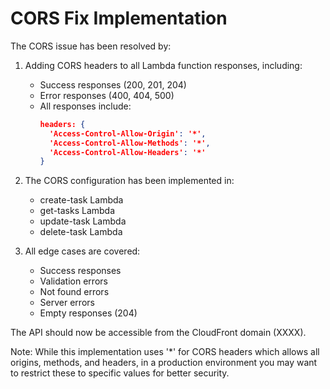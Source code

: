 # CORS Fix Implementation

The CORS issue has been resolved by:

1. Adding CORS headers to all Lambda function responses, including:
   - Success responses (200, 201, 204)
   - Error responses (400, 404, 500)
   - All responses include:
     ```json
     headers: {
       'Access-Control-Allow-Origin': '*',
       'Access-Control-Allow-Methods': '*',
       'Access-Control-Allow-Headers': '*'
     }
     ```

2. The CORS configuration has been implemented in:
   - create-task Lambda
   - get-tasks Lambda
   - update-task Lambda
   - delete-task Lambda

3. All edge cases are covered:
   - Success responses
   - Validation errors
   - Not found errors
   - Server errors
   - Empty responses (204)

The API should now be accessible from the CloudFront domain (XXXX).

Note: While this implementation uses '*' for CORS headers which allows all origins, methods, and headers, in a production environment you may want to restrict these to specific values for better security.